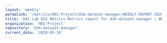 ```yaml
---
layout: 'weekly'
permalink: '/metrics/HDI-Project/d3m-dataset-manager/WEEKLY-REPORT-2020-05-10'
title: 'DAI Lab OSS Metrics Metrics report for d3m-dataset-manager | WEEKLY-REPORT-2020-05-10'
organization: 'HDI-Project'
repository: 'd3m-dataset-manager'
current_date: '2020-05-10'
---
```

